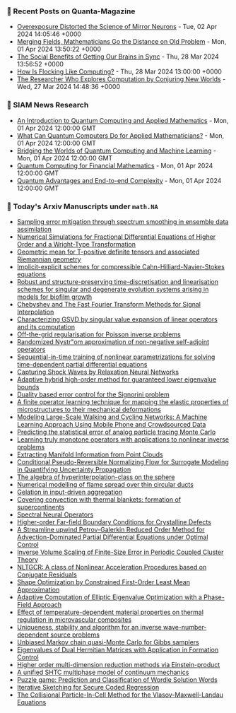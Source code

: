 ### 📝 Recent Posts on Quanta-Magazine
<!-- quanta starts -->
* <a href="https://www.quantamagazine.org/overexposure-distorted-the-science-of-mirror-neurons-20240402/">Overexposure Distorted the Science of Mirror Neurons</a> - Tue, 02 Apr 2024 14:05:46 +0000
* <a href="https://www.quantamagazine.org/merging-fields-mathematicians-go-the-distance-on-old-problem-20240401/">Merging Fields, Mathematicians Go the Distance on Old Problem</a> - Mon, 01 Apr 2024 13:50:22 +0000
* <a href="https://www.quantamagazine.org/the-social-benefits-of-getting-our-brains-in-sync-20240328/">The Social Benefits of Getting Our Brains in Sync</a> - Thu, 28 Mar 2024 13:56:52 +0000
* <a href="https://www.quantamagazine.org/how-is-flocking-like-computing-20240328/">How Is Flocking Like Computing?</a> - Thu, 28 Mar 2024 13:00:00 +0000
* <a href="https://www.quantamagazine.org/the-researcher-who-explores-computation-by-conjuring-new-worlds-20240327/">The Researcher Who Explores Computation by Conjuring New Worlds</a> - Wed, 27 Mar 2024 14:48:36 +0000
<!-- quanta ends -->

### 📝 SIAM News Research
<!-- siam-news starts -->
* <a href="https://sinews.siam.org/Details-Page/an-introduction-to-quantum-computing-and-applied-mathematics">An Introduction to Quantum Computing and Applied Mathematics</a> - Mon, 01 Apr 2024 12:00:00 GMT
* <a href="https://sinews.siam.org/Details-Page/what-can-quantum-computers-do-for-applied-mathematicians">What Can Quantum Computers Do for Applied Mathematicians?</a> - Mon, 01 Apr 2024 12:00:00 GMT
* <a href="https://sinews.siam.org/Details-Page/bridging-the-worlds-of-quantum-computing-and-machine-learning">Bridging the Worlds of Quantum Computing and Machine Learning</a> - Mon, 01 Apr 2024 12:00:00 GMT
* <a href="https://sinews.siam.org/Details-Page/quantum-computing-for-financial-mathematics">Quantum Computing for Financial Mathematics</a> - Mon, 01 Apr 2024 12:00:00 GMT
* <a href="https://sinews.siam.org/Details-Page/quantum-advantages-and-end-to-end-complexity">Quantum Advantages and End-to-end Complexity</a> - Mon, 01 Apr 2024 12:00:00 GMT
<!-- siam-news ends -->

### 📝 Today's Arxiv Manuscripts under ``math.NA``
<!-- arxiv-math-na starts -->
* <a href="https://arxiv.org/abs/2404.00154">Sampling error mitigation through spectrum smoothing in ensemble data assimilation</a>
* <a href="https://arxiv.org/abs/2404.00248">Numerical Simulations for Fractional Differential Equations of Higher Order and a Wright-Type Transformation</a>
* <a href="https://arxiv.org/abs/2404.00255">Geometric mean for T-positive definite tensors and associated Riemannian geometry</a>
* <a href="https://arxiv.org/abs/2404.00326">Implicit-explicit schemes for compressible Cahn-Hilliard-Navier-Stokes equations</a>
* <a href="https://arxiv.org/abs/2404.00391">Robust and structure-preserving time-discretisation and linearisation schemes for singular and degenerate evolution systems arising in models for biofilm growth</a>
* <a href="https://arxiv.org/abs/2404.00414">Chebyshev and The Fast Fourier Transform Methods for Signal Interpolation</a>
* <a href="https://arxiv.org/abs/2404.00655">Characterizing GSVD by singular value expansion of linear operators and its computation</a>
* <a href="https://arxiv.org/abs/2404.00810">Off-the-grid regularisation for Poisson inverse problems</a>
* <a href="https://arxiv.org/abs/2404.00960">Randomized Nystr"om approximation of non-negative self-adjoint operators</a>
* <a href="https://arxiv.org/abs/2404.01145">Sequential-in-time training of nonlinear parametrizations for solving time-dependent partial differential equations</a>
* <a href="https://arxiv.org/abs/2404.01163">Capturing Shock Waves by Relaxation Neural Networks</a>
* <a href="https://arxiv.org/abs/2404.01228">Adaptive hybrid high-order method for guaranteed lower eigenvalue bounds</a>
* <a href="https://arxiv.org/abs/2404.01251">Duality based error control for the Signorini problem</a>
* <a href="https://arxiv.org/abs/2404.00074">A finite operator learning technique for mapping the elastic properties of microstructures to their mechanical deformations</a>
* <a href="https://arxiv.org/abs/2404.00162">Modeling Large-Scale Walking and Cycling Networks: A Machine Learning Approach Using Mobile Phone and Crowdsourced Data</a>
* <a href="https://arxiv.org/abs/2404.00315">Predicting the statistical error of analog particle tracing Monte Carlo</a>
* <a href="https://arxiv.org/abs/2404.00390">Learning truly monotone operators with applications to nonlinear inverse problems</a>
* <a href="https://arxiv.org/abs/2404.00427">Extracting Manifold Information from Point Clouds</a>
* <a href="https://arxiv.org/abs/2404.00502">Conditional Pseudo-Reversible Normalizing Flow for Surrogate Modeling in Quantifying Uncertainty Propagation</a>
* <a href="https://arxiv.org/abs/2404.00523">The algebra of hyperinterpolation-class on the sphere</a>
* <a href="https://arxiv.org/abs/2404.01016">Numerical modelling of flame spread over thin circular ducts</a>
* <a href="https://arxiv.org/abs/2404.01032">Gelation in input-driven aggregation</a>
* <a href="https://arxiv.org/abs/2404.01172">Covering convection with thermal blankets: formation of supercontinents</a>
* <a href="https://arxiv.org/abs/2205.10573">Spectral Neural Operators</a>
* <a href="https://arxiv.org/abs/2210.05573">Higher-order Far-field Boundary Conditions for Crystalline Defects</a>
* <a href="https://arxiv.org/abs/2301.01973">A Streamline upwind Petrov-Galerkin Reduced Order Method for Advection-Dominated Partial Differential Equations under Optimal Control</a>
* <a href="https://arxiv.org/abs/2304.03330">Inverse Volume Scaling of Finite-Size Error in Periodic Coupled Cluster Theory</a>
* <a href="https://arxiv.org/abs/2306.00325">NLTGCR: A class of Nonlinear Acceleration Procedures based on Conjugate Residuals</a>
* <a href="https://arxiv.org/abs/2309.13595">Shape Optimization by Constrained First-Order Least Mean Approximation</a>
* <a href="https://arxiv.org/abs/2310.03970">Adaptive Computation of Elliptic Eigenvalue Optimization with a Phase-Field Approach</a>
* <a href="https://arxiv.org/abs/2401.03103">Effect of temperature-dependent material properties on thermal regulation in microvascular composites</a>
* <a href="https://arxiv.org/abs/2402.12088">Uniqueness, stability and algorithm for an inverse wave-number-dependent source problems</a>
* <a href="https://arxiv.org/abs/2403.04407">Unbiased Markov chain quasi-Monte Carlo for Gibbs samplers</a>
* <a href="https://arxiv.org/abs/2403.10308">Eigenvalues of Dual Hermitian Matrices with Application in Formation Control</a>
* <a href="https://arxiv.org/abs/2403.18171">Higher order multi-dimension reduction methods via Einstein-product</a>
* <a href="https://arxiv.org/abs/2403.19298">A unified SHTC multiphase model of continuum mechanics</a>
* <a href="https://arxiv.org/abs/2403.19433">Puzzle game: Prediction and Classification of Wordle Solution Words</a>
* <a href="https://arxiv.org/abs/2308.04185">Iterative Sketching for Secure Coded Regression</a>
* <a href="https://arxiv.org/abs/2401.01689">The Collisional Particle-In-Cell Method for the Vlasov-Maxwell-Landau Equations</a>
<!-- arxiv-math-na ends -->
